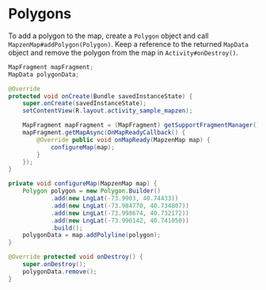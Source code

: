 # Polygons

To add a polygon to the map, create a `Polygon` object and call `MapzenMap#addPolygon(Polygon)`. Keep a reference to the returned `MapData` object and remove the polygon from the map in `Activity#onDestroy()`.

```java
MapFragment mapFragment;
MapData polygonData;

@Override
protected void onCreate(Bundle savedInstanceState) {
    super.onCreate(savedInstanceState);
    setContentView(R.layout.activity_sample_mapzen);

    MapFragment mapFragment = (MapFragment) getSupportFragmentManager().findFragmentById(R.id.fragment);
    mapFragment.getMapAsync(OnMapReadyCallback() {
        @Override public void onMapReady(MapzenMap map) {
            configureMap(map);
        }
    });
}

private void configureMap(MapzenMap map) {
    Polygon polygon = new Polygon.Builder()
            .add(new LngLat(-73.9903, 40.74433))
            .add(new LngLat(-73.984770, 40.734807))
            .add(new LngLat(-73.998674, 40.732172))
            .add(new LngLat(-73.996142, 40.741050))
            .build();
    polygonData = map.addPolyline(polygon);
}

@Override protected void onDestroy() {
    super.onDestroy();
    polygonData.remove();
}
```
